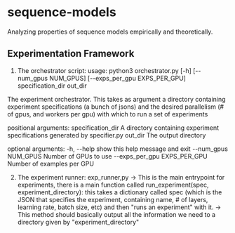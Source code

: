 # sequence-models
Analyzing properties of sequence models empirically and theoretically. 

## Experimentation Framework

1. The orchestrator script:
usage: python3  orchestrator.py [-h] [--num_gpus NUM_GPUS]
                      [--exps_per_gpu EXPS_PER_GPU]
                      specification_dir out_dir

The experiment orchestrator. This takes as argument a directory containing
experiment specifications (a bunch of jsons) and the desired parallelism (# of gpus, and workers per gpu) with which to run a set of experiments

positional arguments:
 specification_dir     A directory containing experiment specifications
                       generated by specifier.py
 out_dir               The output directory

optional arguments:
 -h, --help            show this help message and exit
 --num_gpus NUM_GPUS   Number of GPUs to use
 --exps_per_gpu EXPS_PER_GPU
                       Number of examples per GPU

2. The experiment runner: exp_runner,py
-> This is the main entrypoint for experiments, there is a main function called 
        run_experiment(spec, experiment_directory): 
    this takes a dictionary called spec (which is the JSON that specifies the experiment, containing name, # of layers, learning rate, batch size, etc) 
    and then "runs an experiment" with it.
-> This method should basically output all the information we need to a directory given by "experiment_directory"